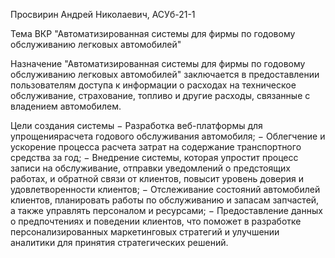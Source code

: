 Просвирин Андрей Николаевич, АСУб-21-1

Тема ВКР "Автоматизированная системы для фирмы по годовому обслуживанию легковых автомобилей"

Назначение "Автоматизированная системы для фирмы по годовому обслуживанию легковых автомобилей" заключается в предоставлении пользователям доступа к информации о расходах на техническое обслуживание, страхование, топливо и другие расходы, связанные с владением автомобилем. 

Цели создания системы
− Разработка веб-платформы для упрощениярасчета годового обслуживания автомобиля;
− Облегчение и ускорение процесса расчета затрат на содержание транспортного средства за год;
− Внедрение системы, которая упростит процесс записи на обслуживание, отправки уведомлений о предстоящих работах, и обратной связи от клиентов, повысит уровень доверия и удовлетворенности клиентов;
− Отслеживание состояний автомобилей клиентов, планировать работы по обслуживанию и запасам запчастей, а также управлять персоналом и ресурсами;
− Предоставление данных о предпочтениях и поведении клиентов, что поможет в разработке персонализированных маркетинговых стратегий и улучшении аналитики для принятия стратегических решений.

